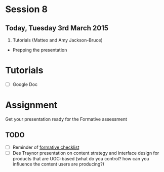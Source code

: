 # Session 8	

## Today, Tuesday 3rd March 2015

1. Tutorials (Matteo and Amy Jackson-Bruce)
* Prepping the presentation	



# Tutorials

- [ ] Google Doc



# Assignment

Get your presentation ready for the Formative assessment


## TODO

- [ ] Reminder of [formative checklist](https://github.com/RavensbourneWebMedia/WEB14204/blob/master/sessions/session-09.md#checklist-for-presentations)
- [ ] Des Traynor presentation on content strategy and interface design for products that are UGC-based (what do you control? how can you influence the content users are producing?)
